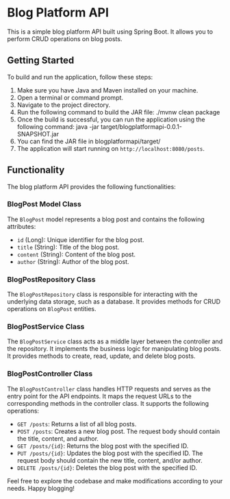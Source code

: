 # Blog Platform API

This is a simple blog platform API built using Spring Boot. It allows you to perform CRUD operations on blog posts.

## Getting Started

To build and run the application, follow these steps:

1. Make sure you have Java and Maven installed on your machine.
2. Open a terminal or command prompt.
3. Navigate to the project directory.
4. Run the following command to build the JAR file: ./mvnw clean package
5. Once the build is successful, you can run the application using the following command: java -jar target/blogplatformapi-0.0.1-SNAPSHOT.jar
6. You can find the JAR file in blogplatformapi/target/
7. The application will start running on `http://localhost:8080/posts`.

## Functionality

The blog platform API provides the following functionalities:

### BlogPost Model Class

The `BlogPost` model represents a blog post and contains the following attributes:

- `id` (Long): Unique identifier for the blog post.
- `title` (String): Title of the blog post.
- `content` (String): Content of the blog post.
- `author` (String): Author of the blog post.

### BlogPostRepository Class

The `BlogPostRepository` class is responsible for interacting with the underlying data storage, such as a database. It provides methods for CRUD operations on `BlogPost` entities.

### BlogPostService Class

The `BlogPostService` class acts as a middle layer between the controller and the repository. It implements the business logic for manipulating blog posts. It provides methods to create, read, update, and delete blog posts.

### BlogPostController Class

The `BlogPostController` class handles HTTP requests and serves as the entry point for the API endpoints. It maps the request URLs to the corresponding methods in the controller class. It supports the following operations:

- `GET /posts`: Returns a list of all blog posts.
- `POST /posts`: Creates a new blog post. The request body should contain the title, content, and author.
- `GET /posts/{id}`: Returns the blog post with the specified ID.
- `PUT /posts/{id}`: Updates the blog post with the specified ID. The request body should contain the new title, content, and/or author.
- `DELETE /posts/{id}`: Deletes the blog post with the specified ID.

Feel free to explore the codebase and make modifications according to your needs. Happy blogging!




